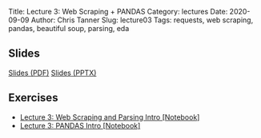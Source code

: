 Title: Lecture 3: Web Scraping + PANDAS
Category: lectures
Date: 2020-09-09
Author: Chris Tanner
Slug: lecture03
Tags: requests, web scraping, pandas, beautiful soup, parsing, eda


## Slides
[Slides (PDF)]({attach}slides/Lecture03_Data_II.pdf)
[Slides (PPTX)]({attach}slides/Lecture03_Data_II.pptx)


## Exercises
- [Lecture 3: Web Scraping and Parsing Intro [Notebook]]({filename}notebook/cs109a_L3_Ex1_solutions.ipynb)
- [Lecture 3: PANDAS Intro [Notebook]]({filename}notebook/cs109a_L3_Ex2_solutions.ipynb)
